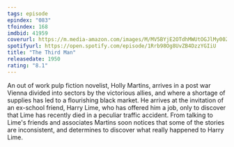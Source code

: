 ```yaml
---
tags: episode
epindex: "083"
tfoindex: 168
imdbid: 41959
coverurl: https://m.media-amazon.com/images/M/MV5BYjE2OTdhMWUtOGJlMy00ZDViLWIzZjgtYjZkZGZmMDZjYmEyXkEyXkFqcGdeQXVyNzkwMjQ5NzM@._V1_SX202_CR0,0,202,300_.jpg
spotifyurl: https://open.spotify.com/episode/1Rrb98Og8UvZB4DzzYGIiU
title: "The Third Man"
releasedate: 1950
rating: "8.1"
---
```


An out of work pulp fiction novelist, Holly Martins, arrives in a post war Vienna divided into sectors by the victorious allies, and where a shortage of supplies has led to a flourishing black market. He arrives at the invitation of an ex-school friend, Harry Lime, who has offered him a job, only to discover that Lime has recently died in a peculiar traffic accident. From talking to Lime's friends and associates Martins soon notices that some of the stories are inconsistent, and determines to discover what really happened to Harry Lime.
